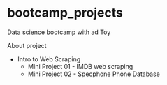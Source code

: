 # bootcamp_projects
Data science bootcamp with ad Toy

About project

- Intro to Web Scraping
  - Mini Project 01 - IMDB web scraping
  - Mini Project 02 - Specphone Phone Database



  
